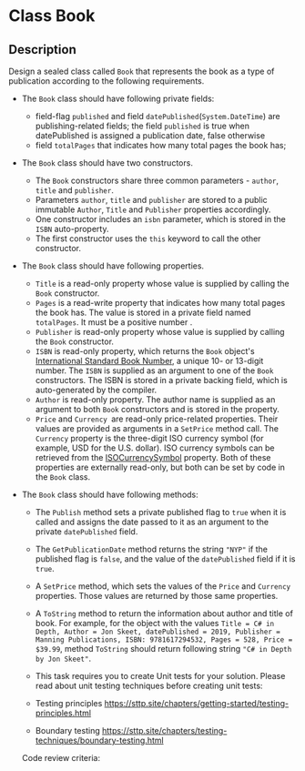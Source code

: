 # Class Book

## Description
Design a sealed class called `Book` that represents the book as a type of publication according to the following requirements.    
- The `Book` class should have following private fields:
    -  field-flag `published` and field `datePublished`(`System.DateTime`) are publishing-related fields; the field `published` is true when datePublished is assigned a publication date, false otherwise
    -  field `totalPages`  that indicates how many total pages the book has;
- The `Book` class should have two constructors. 
    - The `Book` constructors share three common parameters - `author`, `title` and `publisher`. 
    - Parameters `author`, `title` and `publisher` are stored to a public immutable `Author`, `Title` and `Publisher` properties accordingly. 
    - One constructor includes an `isbn` parameter, which is stored in the `ISBN` auto-property. 
    - The first constructor uses the `this` keyword to call the other constructor.    
- The `Book` class should have following properties.
    - `Title` is a read-only   property whose value is supplied by calling the `Book` constructor.
    - `Pages` is a read-write   property that indicates how many total pages the book has. The value is stored in a private field named `totalPages`. It must be a positive number .
    - `Publisher` is read-only  property whose value is supplied by calling the `Book` constructor.
    - `ISBN` is read-only  property, which returns the `Book` object's [International Standard Book Number](https://en.wikipedia.org/wiki/International_Standard_Book_Number), a unique 10- or 13-digit number. The `ISBN` is supplied as an argument to one of the `Book` constructors. The ISBN is stored in a private backing field, which is auto-generated by the compiler.
    - `Author` is read-only  property. The author name is supplied as an argument to both `Book` constructors and is stored in the property.
    - `Price` and `Currency `are read-only price-related properties. Their values are provided as arguments in a `SetPrice` method call. The `Currency` property is the three-digit ISO currency symbol (for example, USD for the U.S. dollar). ISO currency symbols can be retrieved from the [ISOCurrencySymbol](https://docs.microsoft.com/en-us/dotnet/api/system.globalization.regioninfo.isocurrencysymbol?view=netcore-3.1) property. Both of these properties are externally read-only, but both can be set by code in the `Book` class.
- The `Book` class should have following methods:
    - The `Publish` method sets a private published flag to `true` when it is called and assigns the date passed to it as an argument to the private `datePublished` field.
    - The `GetPublicationDate` method returns the string `"NYP"` if the published flag is `false`, and the value of the `datePublished` field if it is `true`.
    - A `SetPrice` method, which sets the values of the `Price` and `Currency` properties. Those values are returned by those same properties.
    - A `ToString` method to return the information about author and title of book. For example, for the object with the values `Title = C# in Depth, Author = Jon Skeet, datePublished = 2019, Publisher = Manning Publications, ISBN: 9781617294532, Pages = 528, Price = $39.99`, method `ToString` should return following string `"C# in Depth by Jon Skeet"`.
    - This task requires you to create Unit tests for your solution. Please read about unit testing techniques before creating unit tests:  

    - Testing principles https://sttp.site/chapters/getting-started/testing-principles.html 

    - Boundary testing https://sttp.site/chapters/testing-techniques/boundary-testing.html 

    Code review criteria:
    
